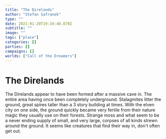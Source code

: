 ```yaml
---
title: "The Direlands"
author: "Stefan Safranek"
type: ""
date: 2021-01-20T19:34:40.870Z
subtitle: ""
image: ""
tags: ["place"]
categories: []
parties: []
campaigns: []
worlds: ["Call of the Dreamers"]
---
```


# The Direlands

The Direlands appear to have been formed after a massive cave in. The entire area having once been completely underground.
Stalagmites litter the ground, great spires taller than a 3 story building at times. With the elven city on one side, the ground quickly became very fertile from their nature magic they usually use on their forests.
Strange moss and what seem to be a never ending supply of small, and very large, corpses of all kinds strewn around the ground. It seems like creatures that find their way in, don't often get out.
